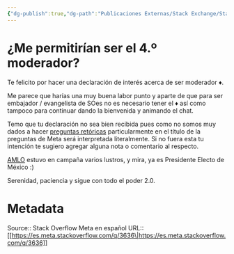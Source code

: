 ```yaml
---
{"dg-publish":true,"dg-path":"Publicaciones Externas/Stack Exchange/Stack Overflow en español/Stack Overflow en español Meta/es.meta.stackoverflow.com-3636.md","permalink":"/publicaciones-externas/stack-exchange/stack-overflow-en-espanol/stack-overflow-en-espanol-meta/es-meta-stackoverflow-com-3636/","title":"¿Me permitirían ser el 4.º moderador?","hide":true,"noteIcon":"\"0\"","created":"2024-04-03T12:49:10.730-06:00","updated":"2024-04-05T16:44:03.692-06:00"}
---
```


# ¿Me permitirían ser el 4.º moderador?

Te felicito por hacer una declaración de interés acerca de ser moderador ♦. 

Me parece que harías una muy buena labor punto y aparte de que para ser embajador / evangelista de SOes no es necesario tener el ♦ así como tampoco para continuar dando la bienvenida y animando el chat. 

Temo que tu declaración no sea bien recibida pues como no somos muy dados a hacer [preguntas retóricas][1] particularmente en el título de la preguntas de Meta será interpretada literalmente. Si no fuera esta tu intención te sugiero agregar alguna nota o comentario al respecto.

[AMLO][2] estuvo en campaña varios lustros, y mira, ya es Presidente Electo de México :) 

Serenidad, paciencia y sigue con todo el poder 2.0.


  [1]: https://es.wikipedia.org/wiki/Interrogaci%C3%B3n_ret%C3%B3rica
  [2]: https://en.wikipedia.org/wiki/Andr%C3%A9s_Manuel_L%C3%B3pez_Obrador

# Metadata
Source:: Stack Overflow Meta en español
URL:: [[https://es.meta.stackoverflow.com/q/3636\|https://es.meta.stackoverflow.com/q/3636]]

